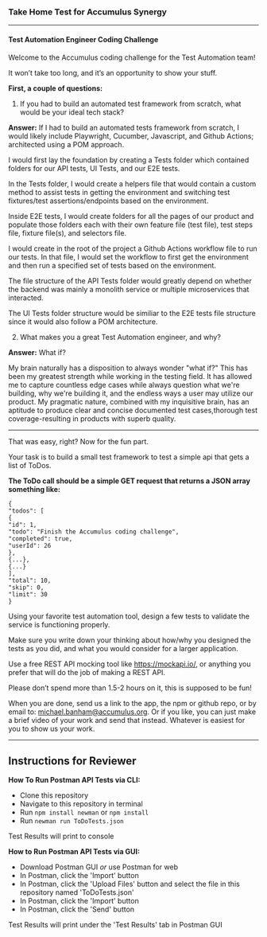 ### Take Home Test for Accumulus Synergy
---

#### Test Automation Engineer Coding Challenge
Welcome to the Accumulus coding challenge for the Test Automation team! 

It won’t take too long, and it’s an opportunity to show your stuff. 

**First, a couple of questions:**
1) If you had to build an automated test framework from scratch, what would be your ideal
tech stack?

**Answer:** If I had to build an automated tests framework from scratch, I would likely include Playwright, Cucumber, Javascript, and Github Actions; architected using a POM approach.  

I would first lay the foundation by creating a Tests folder which contained folders for our API tests, UI Tests, and our E2E tests.  

In the Tests folder, I would create a helpers file that would contain a custom method to assist tests in getting the environment and switching test fixtures/test assertions/endpoints based on the environment.

Inside E2E tests, I would create folders for all the pages of our product and populate those folders each with their own feature file (test file), test steps file, fixture file(s), and selectors file. 

I would create in the root of the project a Github Actions workflow file to run our tests.  In that file, I would set the workflow to first get the environment and then run a specified set of tests based on the environment.

The file structure of the API Tests folder would greatly depend on whether the backend was mainly a monolith service or multiple microservices that interacted.

The UI Tests folder structure would be similiar to the E2E tests file structure since it would also follow a POM architecture.



2) What makes you a great Test Automation engineer, and why?

**Answer:** What if?

My brain naturally has a disposition to always wonder "what if?" This has been my greatest strength while working in the testing field.  It has allowed me to capture countless edge cases while always question what we're building, why we're building it, and the endless ways a user may utilize our product. My pragmatic nature, combined with my inquisitive brain, has an aptitude to produce clear and concise documented test cases,thorough test coverage-resulting in products with superb quality.

---

That was easy, right? Now for the fun part. 

Your task is to build a small test framework to test a simple api that gets a
list of ToDos. 

**The ToDo call should be a simple GET request that returns a JSON array something like:**

```
{
"todos": [
{
"id": 1,
"todo": "Finish the Accumulus coding challenge",
"completed": true,
"userId": 26
},
{...},
{...}
],
"total": 10,
"skip": 0,
"limit": 30
}
```

Using your favorite test automation tool, design a few tests to validate the service is functioning
properly. 

Make sure you write down your thinking about how/why you designed the tests as you
did, and what you would consider for a larger application.

Use a free REST API mocking tool like https://mockapi.io/, or anything you prefer that will do the
job of making a REST API.

Please don’t spend more than 1.5-2 hours on it, this is supposed to be fun!


When you are done, send us a link to the app, the npm or github repo, or by email to:
michael.banham@accumulus.org. Or if you like, you can just make a brief video of your work
and send that instead. Whatever is easiest for you to show us your work.

---

## Instructions for Reviewer

**How To Run Postman API Tests via CLI:**
- Clone this repository
- Navigate to this repository in terminal
- Run `npm install newman` or `npm install`
- Run `newman run ToDoTests.json`

Test Results will print to console

**How to Run Postman API Tests via GUI:**
- Download Postman GUI _or_ use Postman for web
- In Postman, click the 'Import' button
- In Postman, click the 'Upload Files' button and select the file in this repository named 'ToDoTests.json'
- In Postman, click the 'Import' button
- In Postman, click the 'Send' button

Test Results will print under the 'Test Results' tab in Postman GUI


